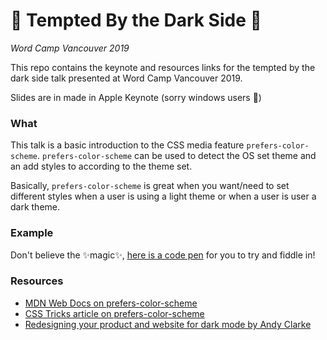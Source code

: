 # 🌚 Tempted By the Dark Side 🌚

_Word Camp Vancouver 2019_

This repo contains the keynote and resources links for the tempted by the dark side talk presented at Word Camp Vancouver 2019.

Slides are in made in Apple Keynote (sorry windows users 😬)

### What

This talk is a basic introduction to the CSS media feature `prefers-color-scheme`. `prefers-color-scheme` can be used to detect the OS set theme and an add styles to according to the theme set.

Basically, `prefers-color-scheme` is great when you want/need to set different styles when a user is using a light theme or when a user is user a dark theme.

### Example

Don't believe the ✨magic✨, [here is a code pen](https://codepen.io/rcass/pen/OJLzNdR?editors=1100) for you to try and fiddle in!

### Resources

- [MDN Web Docs on prefers-color-scheme](https://developer.mozilla.org/en-US/docs/Web/CSS/@media/prefers-color-scheme)
- [CSS Tricks article on prefers-color-scheme](https://css-tricks.com/dark-modes-with-css/)
- [Redesigning your product and website for dark mode by Andy Clarke](https://stuffandnonsense.co.uk/blog/redesigning-your-product-and-website-for-dark-mode)
